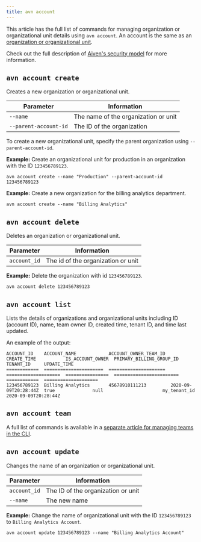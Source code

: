 ```yaml
---
title: avn account
---
```


This article has the full list of commands for managing organization or
organizational unit details using `avn account`. An account is the same
as an
[organization or organizational unit](/docs/platform/concepts/projects_accounts_access).

Check out the full description of
[Aiven's security model](/docs/platform/concepts/cloud-security) for more information.

## `avn account create`

Creates a new organization or organizational unit.

| Parameter             | Information                          |
| --------------------- | ------------------------------------ |
| `--name`              | The name of the organization or unit |
| `--parent-account-id` | The ID of the organization           |

To create a new organizational unit, specify the parent organization
using `--parent-account-id`.

**Example:** Create an organizational unit for production in an
organization with the ID `123456789123`.

```
avn account create --name "Production" --parent-account-id 123456789123
```

**Example:** Create a new organization for the billing analytics
department.

```
avn account create --name "Billing Analytics"
```

## `avn account delete`

Deletes an organization or organizational unit.

| Parameter    | Information                        |
| ------------ | ---------------------------------- |
| `account_id` | The id of the organization or unit |

**Example:** Delete the organization with id `123456789123`.

```
avn account delete 123456789123
```

## `avn account list`

Lists the details of organizations and organizational units including ID
(account ID), name, team owner ID, created time, tenant ID, and time
last updated.

An example of the output:

``` text
ACCOUNT_ID    ACCOUNT_NAME            ACCOUNT_OWNER_TEAM_ID  CREATE_TIME           IS_ACCOUNT_OWNER  PRIMARY_BILLING_GROUP_ID  TENANT_ID     UPDATE_TIME
============  ======================  =====================  ====================  ================  ========================  ============  ====================
123456789123  Billing Analytics       45678910111213         2020-09-09T20:28:44Z  true              null                      my_tenant_id  2020-09-09T20:28:44Z
```

## `avn account team`

A full list of commands is available in a
[separate article for managing teams in the CLI](account/account-team).

## `avn account update`

Changes the name of an organization or organizational unit.

| Parameter    | Information                        |
| ------------ | ---------------------------------- |
| `account_id` | The ID of the organization or unit |
| `--name`     | The new name                       |

**Example:** Change the name of organizational unit with the ID
`123456789123` to `Billing Analytics Account`.

```
avn account update 123456789123 --name "Billing Analytics Account"
```
